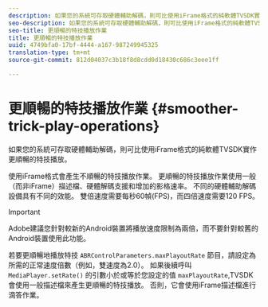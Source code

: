 ```yaml
---
description: 如果您的系統可存取硬體輔助解碼，則可比使用iFrame格式的純軟體TVSDK實作更順暢的特技播放。
seo-description: 如果您的系統可存取硬體輔助解碼，則可比使用iFrame格式的純軟體TVSDK實作更順暢的特技播放。
seo-title: 更順暢的特技播放作業
title: 更順暢的特技播放作業
uuid: 4749bfa0-17bf-4444-a167-987249945325
translation-type: tm+mt
source-git-commit: 812d04037c3b18f8d8cdd0d18430c686c3eee1ff

---
```



# 更順暢的特技播放作業 {#smoother-trick-play-operations}

如果您的系統可存取硬體輔助解碼，則可比使用iFrame格式的純軟體TVSDK實作更順暢的特技播放。

<!--<a id="section_3DBFD7A3D1C7453096D3D3885E786263"></a>-->

使用iFrame格式會產生不順暢的特技播放作業。 更順暢的特技播放作業使用一般（而非iFrame）描述檔、硬體解碼支援和增加的影格速率。 不同的硬體輔助解碼設備具有不同的效能。 雙倍速度需要每秒60幀(FPS)，而四倍速度需要120 FPS。

>[!IMPORTANT]
>
>Adobe建議您針對較新的Android裝置將播放速度限制為兩倍，而不要針對較舊的Android裝置使用此功能。

若要更順暢地播放特技 `ABRControlParameters.maxPlayoutRate` 節目，請設定為所需的正常速度倍數（例如，雙速度為2.0）。 如果後續呼叫 `MediaPlayer.setRate()` 的引數小於或等於您設定的值 `maxPlayoutRate`,TVSDK會使用一般描述檔來產生更順暢的特技播放。 否則，它會使用iFrame描述檔進行滴答作業。
